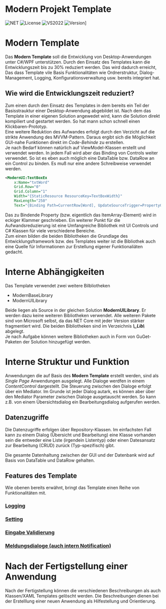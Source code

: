 ﻿<style>
r { color: Red }
o { color: Orange }
g { color: Green }
</style>
<!---
<r>TODO:</r> Rot
<o>TODO:</o> Orange
<g>DONE:</g> Grün
--->
# Modern Projekt Template

![NET](https://img.shields.io/badge/NET-8.0-green.svg)
![License](https://img.shields.io/badge/License-MIT-blue.svg)
![VS2022](https://img.shields.io/badge/Visual%20Studio-2022-white.svg)
![Version](https://img.shields.io/badge/Version-1.0.2025.0-yellow.svg)]

# Modern Template
Das **Modern Template** soll die Entwicklung von Desktop-Anwendungen unter C#/WPF unterstützen. Durch den Einsatz des Templates kann die Entwicklungszeit bis zu 30% reduziert werden. Das wird dadurch erreicht, Das dass Template vile Basis Funktionalitäten wie Ordnerstruktur, Dialog-Management, Logging, Konfigurationsverwaltung usw. bereits integriert hat.

## Wie wird die Entwicklungszeit reduziert?
Zum einen durch den Einsatz des Templates in dem bereits ein Teil der Basisstrauktur einer Desktop-Anwendung abgebildet ist. Nach dem das Template in einer eigenen Solution angewedet wird, kann die Solution direkt kompiliert und gestartet werden. So hat mann schon schnell einen Klickbaren-Prototyp.</br>
Eine weitere Reduktion des Aufwandes erfolgt durch den Verzicht auf die strikte Anwendung des MVVM-Pattern. Daraus ergibt sich die Möglichkeit GUI-nahe Funktionen direkt im *Code-Behinde* zu erstellen.</br>
Je nach Bedarf können natürlich auf ViewModel-Klassen erstellt und verwendet werden. In jedem Fall wird aber das Binding von Controls weiter verwendet. So ist es eben auch möglich eine DataTable bzw. DataRow an ein Control zu binden. Es muß nur eine andere Schreibweise verwendet werden.

```xml
<ModernUI:TextBoxEx
    x:Name="txtWord"
    Grid.Row="0"
    Grid.Column="1"
    Width="{StaticResource ResourceKey=TextBoxWidth}"
    MaxLength="250"
    Text="{Binding Path=CurrentRow[Word], UpdateSourceTrigger=PropertyChanged}" />
```
Das zu Bindende Property (bzw. eigentlich das ItemArray-Element) wird in eckiger Klammer geschrieben.
Ein weiterer Punkt für die Aufwandsreduzierung ist eine Umfangreiche Bibliothek mit UI Controls und C# Klassen für viele verschiedene Bereiche.</br>
Zum einen bilden die beiden Bibliotheken die Grundlage des Entwicklungsframework bzw. des Templates weiter ist die Bibliothek auch eine Quelle für Informationen zur Erstellung eigener Funktionaliäten gedacht.

# Interne Abhängigkeiten
Das Template verwendet zwei weitere Bilbliotheken
- ModernBaseLibrary
- ModernUILibrary

Beide liegen als Source in der gleichen Solution **ModernUILibrary**. Er werden dazu keine weiteren Bibliotheken verwendet. Alle weiteren Pakete sind von Microsoft selbst, da das NET Core mit jeder Version stärker fragmentiert wird.
Die beiden Bibliotheken sind im Verzeichnis ***\\_Lib\\*** abgelegt.</br>
Je nach Aufgabe können weitere Bibliotheken auch in Form von GuGet-Paketen der Solution hinzugefügt werden.

# Interne Struktur und Funktion
Anwendungen die auf Basis des **Modern Template** erstellt werden, sind als *Single Page* Anwendungen ausgelegt. Alle Dialoge werdfen in einem *ContentControl* dargestellt. Die Steuerung zwischen den Dialoge erfolgt über ein Mediator. Im Grunde ist jeder Dialog autark, es können aber über den Mediator Parameter zwischen Dialoge ausgetauscht werden. So kann z.B. von einem Übersichtsdialog ein Bearbeitungsdialog aufgerufen werden.

## Datenzugriffe
Die Datenzugriffe erfolgen über Repository-Klassen. Im einfachsten Fall kann zu einem Dialog (Übersicht und Bearbeitung) eine Klasse vorhanden sein die entweder eine Liste (irgendein Listentyp) oder einen Datesansatz zur Bearbeitung (CRUD) zurück (Typ-spezifisch) gibt. 

Die gesamte Datenhaltung zwischen der GUI und der Datenbank wird auf Basis von DataTable und DataRow gehalten.


## Features des Template
Wie obenen bereits erwähnt, bringt das Template einen Reihe von Funktionalitäten mit.

### [Logging](https://github.com/GerhardAhrens/ModernUILibrary/blob/master/ModernTemplate/Core/_MT_Core.md#CoreLogging)
### [Setting](https://github.com/GerhardAhrens/ModernUILibrary/blob/master/ModernTemplate/Core/_MT_Core.md)
### [Eingabe Validierung](https://github.com/GerhardAhrens/ModernUILibrary/blob/master/ModernTemplate/Core/_MT_Core.md)
### [Meldungsdialoge (auch intern Notification)](https://github.com/GerhardAhrens/ModernUILibrary/blob/master/ModernTemplate/Core/_MT_Core.md)

# Nach der Fertigstellung einer Anwendung
Nach der Fertigstellung können die verschiedenen Beschreibungen als auch Klassen/XAML Templates gelöscht werden.
Die Beschreibungen dienen bei der Erstelllung einer neuen Anwendung als Hilfestellung und Orientierung.
